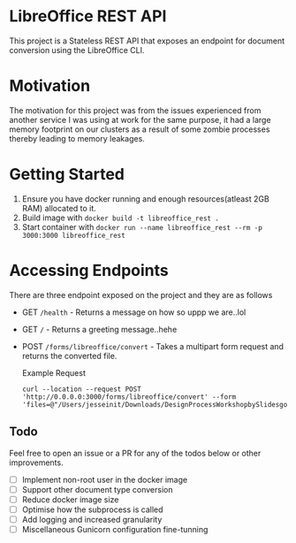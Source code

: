 # LibreOffice REST API

This project is a Stateless REST API that exposes an endpoint for document conversion using the LibreOffice CLI.

# Motivation

The motivation for this project was from the issues experienced from another service I was using at work for the same purpose, it had a large memory footprint on our clusters as a result of some zombie processes thereby leading to memory leakages.

# Getting Started

1. Ensure you have docker running and enough resources(atleast 2GB RAM) allocated to it.
2. Build image with `docker build -t libreoffice_rest .`
3. Start container with `docker run --name libreoffice_rest --rm -p 3000:3000 libreoffice_rest`

# Accessing Endpoints

There are three endpoint exposed on the project and they are as follows

- GET `/health` - Returns a message on how so uppp we are..lol
- GET `/` - Returns a greeting message..hehe
- POST `/forms/libreoffice/convert` - Takes a multipart form request and returns the converted file.

  Example Request

  ```curl
  curl --location --request POST 'http://0.0.0.0:3000/forms/libreoffice/convert' --form 'files=@"/Users/jesseinit/Downloads/DesignProcessWorkshopbySlidesgo.pptx"'
  ```

## Todo

Feel free to open an issue or a PR for any of the todos below or other improvements.

- [ ] Implement non-root user in the docker image
- [ ] Support other document type conversion
- [ ] Reduce docker image size
- [ ] Optimise how the subprocess is called
- [ ] Add logging and increased granularity
- [ ] Miscellaneous Gunicorn configuration fine-tunning
